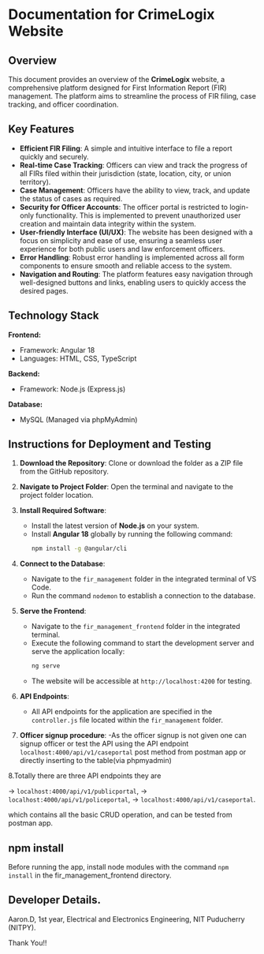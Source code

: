 # Documentation for CrimeLogix Website

## Overview
This document provides an overview of the **CrimeLogix** website, a comprehensive platform designed for First Information Report (FIR) management. The platform aims to streamline the process of FIR filing, case tracking, and officer coordination.

## Key Features
- **Efficient FIR Filing**: A simple and intuitive interface to file a report quickly and securely.
- **Real-time Case Tracking**: Officers can view and track the progress of all FIRs filed within their jurisdiction (state, location, city, or union territory).
- **Case Management**: Officers have the ability to view, track, and update the status of cases as required.
- **Security for Officer Accounts**: The officer portal is restricted to login-only functionality. This is implemented to prevent unauthorized user creation and maintain data integrity within the system.
- **User-friendly Interface (UI/UX)**: The website has been designed with a focus on simplicity and ease of use, ensuring a seamless user experience for both public users and law enforcement officers.
- **Error Handling**: Robust error handling is implemented across all form components to ensure smooth and reliable access to the system.
- **Navigation and Routing**: The platform features easy navigation through well-designed buttons and links, enabling users to quickly access the desired pages.

## Technology Stack

**Frontend:**
- Framework: Angular 18
- Languages: HTML, CSS, TypeScript

**Backend:**
- Framework: Node.js (Express.js)

**Database:**
- MySQL (Managed via phpMyAdmin)

## Instructions for Deployment and Testing

1. **Download the Repository**: Clone or download the folder as a ZIP file from the GitHub repository.
2. **Navigate to Project Folder**: Open the terminal and navigate to the project folder location.
3. **Install Required Software**:
   - Install the latest version of **Node.js** on your system.
   - Install **Angular 18** globally by running the following command:
     ```bash
     npm install -g @angular/cli
     ```
4. **Connect to the Database**: 
   - Navigate to the `fir_management` folder in the integrated terminal of VS Code.
   - Run the command `nodemon` to establish a connection to the database.
5. **Serve the Frontend**:
   - Navigate to the `fir_management_frontend` folder in the integrated terminal.
   - Execute the following command to start the development server and serve the application locally:
     ```bash
     ng serve
     ```
   - The website will be accessible at `http://localhost:4200` for testing.
6. **API Endpoints**:
   - All API endpoints for the application are specified in the `controller.js` file located within the `fir_management` folder.
  
7. **Officer signup procedure**:
   -As the officer signup is not given one can signup officer or test the API using the API endpoint `localhost:4000/api/v1/caseportal` post method from postman app or directly inserting to the table(via phpmyadmin)

8.Totally there are three API endpoints they are

 -> `localhost:4000/api/v1/publicportal`,
 -> `localhost:4000/api/v1/policeportal`,
 -> `localhost:4000/api/v1/caseportal`.
 
 which contains all the basic CRUD operation,  and can be tested from postman app.

 
## npm install

Before running the app, install node modules with the command `npm install` in the fir_management_frontend directory.


## Developer Details.

Aaron.D,
1st year, Electrical and Electronics Engineering,
NIT Puducherry (NITPY).


Thank You!!
